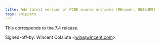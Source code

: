 ```yaml
---
title: Add latest version of PCRE source archives (REnamer, 8626d09)
tags: snippets
---
```


This corresponds to the 7.4 release.

Signed-off-by: Wincent Colaiuta &lt;win@wincent.com&gt;
